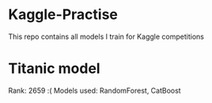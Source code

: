 # Kaggle-Practise
This repo contains all models I train for Kaggle competitions

# Titanic model
Rank: 2659 :(
Models used: RandomForest, CatBoost
